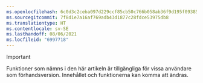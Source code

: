 ```yaml
---
ms.openlocfilehash: 6c0d3c2ceba097d229ccf85cb50c766b058ab36f9d195f093855d62a5b510abe
ms.sourcegitcommit: 7f8d1e7a16af769adb43d1877c28fdce53975db8
ms.translationtype: HT
ms.contentlocale: sv-SE
ms.lasthandoff: 08/06/2021
ms.locfileid: "6997718"
---
```

> [!IMPORTANT]
> Funktioner som nämns i den här artikeln är tillgängliga för vissa användare som förhandsversion. Innehållet och funktionerna kan komma att ändras. 
